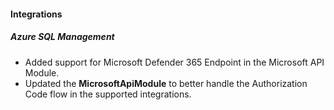 
#### Integrations

##### Azure SQL Management

- Added support for Microsoft Defender 365 Endpoint in the Microsoft API Module.
- Updated the **MicrosoftApiModule** to better handle the Authorization Code flow in the supported integrations.